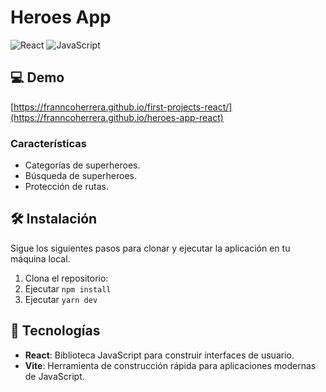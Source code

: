 # Heroes App

![React](https://img.shields.io/badge/React-20232A?style=for-the-badge&logo=react&logoColor=61DAFB) ![JavaScript](https://img.shields.io/badge/JavaScript-F7DF1E?style=for-the-badge&logo=javascript&logoColor=black)

## 💻 Demo 

[https://franncoherrera.github.io/first-projects-react/](https://franncoherrera.github.io/heroes-app-react)

### Características
- Categorías de superheroes.
- Búsqueda de superheroes.
- Protección de rutas.

## 🛠️ Instalación

Sigue los siguientes pasos para clonar y ejecutar la aplicación en tu máquina local.

1. Clona el repositorio:
2. Ejecutar `npm install`
3. Ejecutar `yarn dev`

## 🚀 Tecnologías

- **React**: Biblioteca JavaScript para construir interfaces de usuario.
- **Vite**: Herramienta de construcción rápida para aplicaciones modernas de JavaScript.
